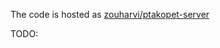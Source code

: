 The code is hosted as [zouharvi/ptakopet-server](https://github.com/zouharvi/ptakopet-server)

TODO: